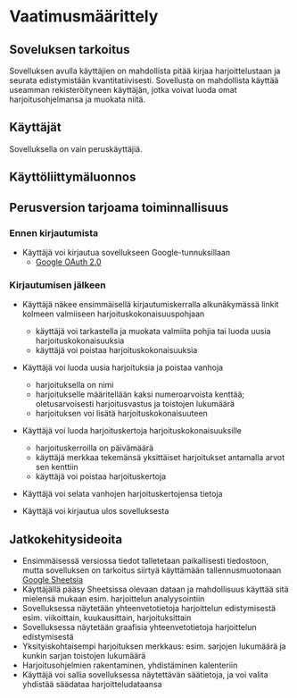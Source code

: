 # Vaatimusmäärittely

## Soveluksen tarkoitus

Sovelluksen avulla käyttäjien on mahdollista pitää kirjaa harjoittelustaan ja seurata edistymistään kvantitatiivisesti. Sovellusta on mahdollista käyttää useamman rekisteröityneen käyttäjän, jotka voivat luoda omat harjoitusohjelmansa ja muokata niitä.


## Käyttäjät

Sovelluksella on vain peruskäyttäjiä.


## Käyttöliittymäluonnos


## Perusversion tarjoama toiminnallisuus

### Ennen kirjautumista

- Käyttäjä voi kirjautua sovellukseen Google-tunnuksillaan
  - [Google OAuth 2.0](https://developers.google.com/api-client-library/java/google-api-java-client/oauth2)
  
  
### Kirjautumisen jälkeen

- Käyttäjä näkee ensimmäisellä kirjautumiskerralla alkunäkymässä linkit kolmeen valmiiseen harjoituskokonaisuuspohjaan
  - käyttäjä voi tarkastella ja muokata valmiita pohjia tai luoda uusia harjoituskokonaisuuksia
  - käyttäjä voi poistaa harjoituskokonaisuuksia
  
- Käyttäjä voi luoda uusia harjoituksia ja poistaa vanhoja
  - harjoituksella on nimi
  - harjoitukselle määritellään kaksi numeroarvoista kenttää; oletusarvoisesti harjoitusvastus ja toistojen lukumäärä
  - harjoituksen voi lisätä harjoituskokonaisuuteen
  
- Käyttäjä voi luoda harjoituskertoja harjoituskokonaisuuksille
  - harjoituskerroilla on päivämäärä
  - käyttäjä merkkaa tekemänsä yksittäiset harjoitukset antamalla arvot sen kenttiin
  - käyttäjä voi poistaa harjoituskertoja
  
- Käyttäjä voi selata vanhojen harjoituskertojensa tietoja
  
- Käyttäjä voi kirjautua ulos sovelluksesta


## Jatkokehitysideoita

- Ensimmäisessä versiossa tiedot talletetaan paikallisesti tiedostoon, mutta sovelluksen on tarkoitus siirtyä käyttämään tallennusmuotonaan [Google Sheetsia](https://developers.google.com/api-client-library/java/apis/sheets/v4)
- Käyttäjällä pääsy Sheetsissa olevaan dataan ja mahdollisuus käyttää sitä mielensä mukaan esim. harjoittelun analyysointiin
- Sovelluksessa näytetään yhteenvetotietoja harjoittelun edistymisestä esim. viikoittain, kuukausittain, harjoituksittain
- Sovelluksessa näytetään graafisia yhteenvetotietoja harjoittelun edistymisestä
- Yksityiskohtaisempi harjoituksen merkkaus: esim. sarjojen lukumäärä ja kunkin sarjan toistojen lukumäärä
- Harjoitusohjelmien rakentaminen, yhdistäminen kalenteriin
- Käyttäjä voi sallia sovelluksessa näytettävän säätietoja, ja voi valita yhdistää säädataa harjoitteludataansa 
